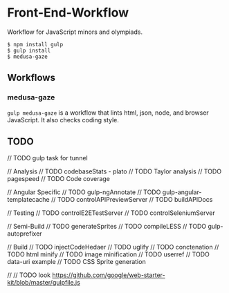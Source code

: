 Front-End-Workflow
==================

Workflow for JavaScript minors and olympiads.

    $ npm install gulp
    $ gulp install
    $ medusa-gaze

Workflows
---------

### medusa-gaze

`gulp medusa-gaze` is a workflow that lints html, json, node, and browser
JavaScript. It also checks coding style.

TODO
----

// TODO gulp task for tunnel

// Analysis
// TODO codebaseStats - plato
// TODO Taylor analysis
// TODO pagespeed
// TODO Code coverage

// Angular Specific
// TODO gulp-ngAnnotate
// TODO gulp-angular-templatecache
// TODO controlAPIPreviewServer
// TODO buildAPIDocs

// Testing
// TODO controlE2ETestServer
// TODO controlSeleniumServer

// Semi-Build
// TODO generateSprites
// TODO compileLESS
// TODO gulp-autoprefixer

// Build
// TODO injectCodeHedaer
// TODO uglify
// TODO conctenation
// TODO html minify
// TODO image minification
// TODO userref
// TODO data-uri example
// TODO CSS Sprite generation

//
// TODO look https://github.com/google/web-starter-kit/blob/master/gulpfile.js

